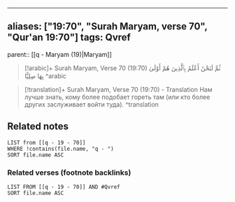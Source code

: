 
---
aliases: ["19:70", "Surah Maryam, verse 70", "Qur'an 19:70"]
tags: Qvref
---

parent:: [[q - Maryam (19)|Maryam]]

> [!arabic]+ Surah Maryam, Verse 70 (19:70)
> <span class="quran-arabic">ثُمَّ لَنَحْنُ أَعْلَمُ بِٱلَّذِينَ هُمْ أَوْلَىٰ بِهَا صِلِيًّا</span>
^arabic

> [!translation]+ Surah Maryam, Verse 70 (19:70) - Translation
> Нам лучше знать, кому более подобает гореть там (или кто более других заслуживает войти туда).
^translation



## Related notes
```dataview
LIST from [[q - 19 - 70]]
WHERE !contains(file.name, "q - ")
SORT file.name ASC
```

### Related verses (footnote backlinks)
```dataview
LIST FROM [[q - 19 - 70]] AND #Qvref
SORT file.name ASC
```

